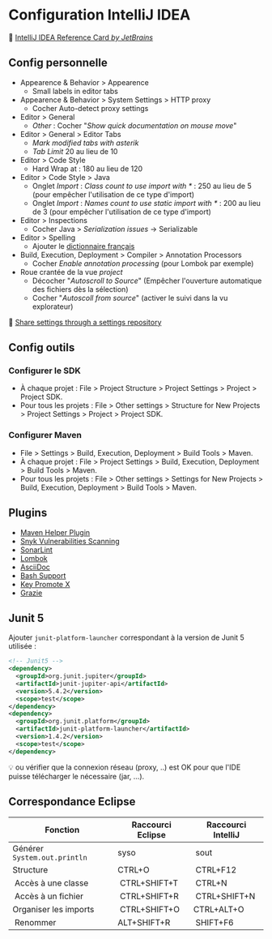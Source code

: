 # Configuration IntelliJ IDEA

:notebook: [IntelliJ IDEA Reference Card _by JetBrains_](https://resources.jetbrains.com/storage/products/intellij-idea/docs/IntelliJIDEA_ReferenceCard.pdf)

## Config personnelle

* Appearence & Behavior > Appearence
  * Small labels in editor tabs
* Appearence & Behavior > System Settings > HTTP proxy
  * Cocher Auto-detect proxy settings
* Editor > General
  * _Other_ : Cocher "_Show quick documentation on mouse move_"
* Editor > General > Editor Tabs
  * _Mark modified tabs with asterik_
  * _Tab Limit_ 20 au lieu de 10
* Editor > Code Style
  * Hard Wrap at : 180 au lieu de 120
* Editor > Code Style > Java
  * Onglet _Import_ : _Class count to use import with *_ : 250 au lieu de 5 (pour empêcher l'utilisation de ce type d'import)
  * Onglet _Import_ : _Names count to use static import with *_ : 200 au lieu de 3 (pour empêcher l'utilisation de ce type d'import)
* Editor > Inspections
  * Cocher Java > _Serialization issues_ → Serializable
* Editor > Spelling
  * Ajouter le [dictionnaire français](http://www.winedt.org/dict/fr.zip)
* Build, Execution, Deployment > Compiler > Annotation Processors
  * Cocher _Enable annotation processing_ (pour Lombok par exemple)
* Roue crantée de la vue _project_
  * Décocher "_Autoscroll to Source_" (Empêcher l'ouverture automatique des fichiers dès la sélection)
  * Cocher "_Autoscoll from source_" (activer le suivi dans la vu explorateur)

:link: [Share settings through a settings repository](https://www.jetbrains.com/help/idea/sharing-your-ide-settings.html#settings-repository)

## Config outils

### Configurer le SDK	

* À chaque projet : File > Project Structure > Project Settings > Project > Project SDK.
* Pour tous les projets : File > Other settings > Structure for New Projects > Project Settings > Project > Project SDK.

### Configurer Maven	

* File > Settings > Build, Execution, Deployment > Build Tools > Maven.
* À chaque projet : File > Project Settings > Build, Execution, Deployment > Build Tools > Maven.
* Pour tous les projets : File > Other settings > Settings for New Projects > Build, Execution, Deployment > Build Tools > Maven.

## Plugins

* [Maven Helper Plugin](https://plugins.jetbrains.com/plugin/7179-maven-helper)
* [Snyk Vulnerabilities Scanning](https://plugins.jetbrains.com/plugin/10972-snyk-vulnerability-scanning)
* [SonarLint](https://plugins.jetbrains.com/plugin/7973-sonarlint)
* [Lombok](https://plugins.jetbrains.com/plugin/6317-lombok)
* [AsciiDoc](https://plugins.jetbrains.com/plugin/7391-asciidoc)
* [Bash Support](https://plugins.jetbrains.com/plugin/4230-bashsupport)
* [Key Promote X](https://plugins.jetbrains.com/plugin/9792-key-promoter-x/)
* [Grazie](https://plugins.jetbrains.com/plugin/12175-grazie/)

## Junit 5

Ajouter `junit-platform-launcher` correspondant à la version de Junit 5 utilisée :

```xml
<!-- Junit5 -->
<dependency>
  <groupId>org.junit.jupiter</groupId>
  <artifactId>junit-jupiter-api</artifactId>
  <version>5.4.2</version>
  <scope>test</scope>
</dependency>
<dependency>
  <groupId>org.junit.platform</groupId>
  <artifactId>junit-platform-launcher</artifactId>
  <version>1.4.2</version>
  <scope>test</scope>
</dependency>
```

:bulb: ou vérifier que la connexion réseau (proxy, ..) est OK pour que l'IDE puisse télécharger le nécessaire (jar, ...).

## Correspondance Eclipse

| Fonction | Raccourci Eclipse | Raccourci IntelliJ |
| -------- | ----------------- | ------------------ |
| Générer `System.out.println` | syso | sout | 
| Structure | CTRL+O | CTRL+F12 |
| Accès à une classe | CTRL+SHIFT+T | CTRL+N |
| Accès à un fichier | CTRL+SHIFT+R | CTRL+SHIFT+N |
| Organiser les imports | CTRL+SHIFT+O | CTRL+ALT+O |
| Renommer | ALT+SHIFT+R | SHIFT+F6 |
